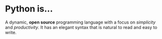 # Python is...

A dynamic, **open source** programming language with a focus on *simplicity* and *productivity*.
It has an elegant syntax that is natural to read and easy to write.